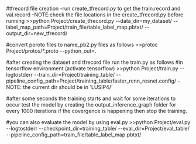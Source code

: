 #tfrecord file creation
    -run create_tfrecord.py to get the train.record and val.record
    -NOTE:check the file locations in the create_tfrecord.py before running
    >>python Project/create_tfrecord.py --data_dir=my_dataset/ 
    --label_map_path=Project/train_file/table_label_map.pbtxt/ 
    --output_dir=new_tfrecord/

#convert poroto files to name_pb2.py files as follows
    >>protoc Project/protos/*.proto --python_out=.

#after creating the dataset and tfrecord file run the train.py as follows
#in tensorflow environment (activate tensorflow)
    >>python Project/train.py --logtostderr --train_dir=Project/training_table/
    --pipeline_config_path=Project/training_table/faster_rcnn_resnet.config/
    -NOTE: the current dir should be in 'LUSIP4/'

#after some seconds the training starts and wait for some iterations to occur 
test the model by creating the output_inference_graph folder for every 1000 iterations if the 
covergence is happening then stop the training. 

#you can also evaluate the model by using eval.py
    >>python Project/eval.py --logtostderr --checkpoint_dir=training_table/ 
    --eval_dir=Project/eval_table/ --pipeline_config_path=train_file/table_label_map.pbtxt/


